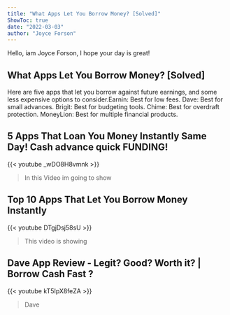 ```yaml
---
title: "What Apps Let You Borrow Money? [Solved]"
ShowToc: true 
date: "2022-03-03"
author: "Joyce Forson" 
---
```


Hello, iam Joyce Forson, I hope your day is great!
## What Apps Let You Borrow Money? [Solved]
Here are five apps that let you borrow against future earnings, and some less expensive options to consider.Earnin: Best for low fees. 
 Dave: Best for small advances. 
 Brigit: Best for budgeting tools. 
 Chime: Best for overdraft protection. 
 MoneyLion: Best for multiple financial products.

## 5 Apps That Loan You Money Instantly Same Day! Сash advance quick FUNDING!
{{< youtube _wDO8H8vmnk >}}
>In this Video im going to show 

## Top 10 Apps That Let You Borrow Money Instantly
{{< youtube DTgjDsj58sU >}}
>This video is showing 

## Dave App Review - Legit? Good? Worth it? | Borrow Cash Fast ?
{{< youtube kT5IpX8feZA >}}
>Dave 

